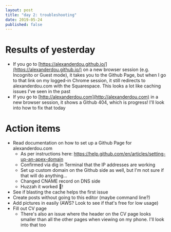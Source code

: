 ```yaml
---
layout: post
title: "day 2: troubleshooting"
date: 2019-05-24
published: false
---
```


# Results of yesterday
* If you go to [https://alexanderdou.github.io/](https://alexanderdou.github.io/) on a new browser session (e.g. Incognito or Guest mode), it takes you to the Github Page, but when I go to that link on my logged-in Chrome session, it still redirects to alexanderdou.com with the Squarespace. This looks a lot like caching issues I've seen in the past
* If you go to [http://alexanderdou.com](http://alexanderdou.com) in a new browser session, it shows a Github 404, which is progress! I'll look into how to fix that today

# Action items
* Read documentation on how to set up a Github Page for alexanderdou.com
  * As per instructions here: https://help.github.com/en/articles/setting-up-an-apex-domain
  * Confirmed via dig in Terminal that the IP addresses are working
  * Set up custom domain on the Github side as well, but I'm not sure if that will do anything...
  * Changed CNAME record on DNS side
  * Huzzah it worked 🎉!
* See if blasting the cache helps the first issue
* Create posts without going to this editor (maybe command line?)
* Add pictures in easily (AWS? Look to see if that's free for low usage)
* Fill out CV page
  * There's also an issue where the header on the CV page looks smaller than all the other pages when viewing on my phone. I'll look into that too
  
